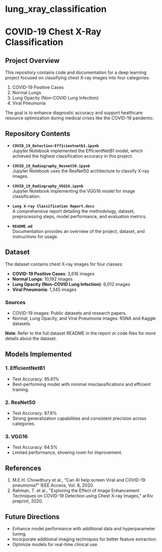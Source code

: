 # lung_xray_classification

# COVID-19 Chest X-Ray Classification

## Project Overview  
This repository contains code and documentation for a deep learning project focused on classifying chest X-ray images into four categories:  
1. COVID-19 Positive Cases  
2. Normal Lungs  
3. Lung Opacity (Non-COVID Lung Infection)  
4. Viral Pneumonia  

The goal is to enhance diagnostic accuracy and support healthcare resource optimization during medical crises like the COVID-19 pandemic.

## Repository Contents  
- **`COVID_19_Detection-Efficientnetb1.ipynb`**  
  Jupyter Notebook implemented the EfficientNetB1 model, which achieved the highest classification accuracy in this project.  

- **`COVID_19_Radiography_Resnet50.ipynb`**  
  Jupyter Notebook uses the ResNet50 architecture to classify X-ray images.  

- **`COVID_19_Radiography_VGG16.ipynb`**  
  Jupyter Notebook implementing the VGG16 model for image classification.  

- **`Lung X-ray Classification Report.docx`**  
  A comprehensive report detailing the methodology, dataset, preprocessing steps, model performance, and evaluation metrics.  

- **`README.md`**  
  Documentation provides an overview of the project, dataset, and instructions for usage.

## Dataset  
The dataset contains chest X-ray images for four classes:  
- **COVID-19 Positive Cases**: 3,616 images  
- **Normal Lungs**: 10,192 images  
- **Lung Opacity (Non-COVID Lung Infection)**: 6,012 images  
- **Viral Pneumonia**: 1,345 images  

### Sources  
- COVID-19 images: Public datasets and research papers.  
- Normal, Lung Opacity, and Viral Pneumonia images: RSNA and Kaggle datasets.  

**Note**: Refer to the full dataset README in the report or code files for more details about the dataset.

## Models Implemented  
### 1. **EfficientNetB1**  
- Test Accuracy: 95.61%  
- Best-performing model with minimal misclassifications and efficient training.

### 2. **ResNet50**  
- Test Accuracy: 87.8%  
- Strong generalization capabilities and consistent precision across categories.

### 3. **VGG16**  
- Test Accuracy: 64.5%  
- Limited performance, showing room for improvement. 

## References  
1. M.E.H. Chowdhury et al., “Can AI help screen Viral and COVID-19 pneumonia?” IEEE Access, Vol. 8, 2020.  
2. Rahman, T. et al., "Exploring the Effect of Image Enhancement Techniques on COVID-19 Detection using Chest X-ray Images," arXiv preprint, 2020.  

## Future Directions  
- Enhance model performance with additional data and hyperparameter tuning.  
- Incorporate additional imaging techniques for better feature extraction.  
- Optimize models for real-time clinical use.

